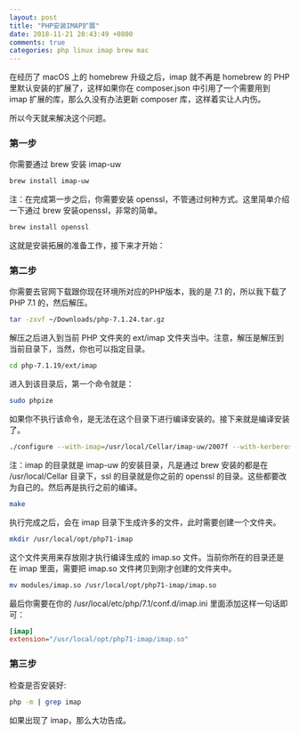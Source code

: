 ```yaml
---
layout: post
title: "PHP安装IMAP扩展"
date: 2018-11-21 20:43:49 +0800
comments: true
categories: php linux imap brew mac
---
```

在经历了 macOS 上的 homebrew 升级之后，imap 就不再是 homebrew 的 PHP 里默认安装的扩展了，这样如果你在 composer.json 中引用了一个需要用到 imap 扩展的库，那么久没有办法更新 composer 库，这样着实让人内伤。

所以今天就来解决这个问题。

<!-- more -->

### 第一步
你需要通过 brew 安装 imap-uw
```bash
brew install imap-uw
```
注：在完成第一步之后，你需要安装 openssl，不管通过何种方式。这里简单介绍一下通过 brew 安装openssl，非常的简单。

```bash
brew install openssl
```

这就是安装拓展的准备工作，接下来才开始：

### 第二步

你需要去官网下载跟你现在环境所对应的PHP版本，我的是 7.1 的，所以我下载了 PHP 7.1 的，然后解压。

```bash
tar -zxvf ~/Downloads/php-7.1.24.tar.gz
```

解压之后进入到当前 PHP 文件夹的 ext/imap 文件夹当中。注意，解压是解压到当前目录下，当然，你也可以指定目录。

```bash
cd php-7.1.19/ext/imap
```

进入到该目录后，第一个命令就是：

```bash
sudo phpize
```

如果你不执行该命令，是无法在这个目录下进行编译安装的。接下来就是编译安装了。

```bash
./configure --with-imap=/usr/local/Cellar/imap-uw/2007f --with-kerberos --with-imap-ssl=/usr/local/opt/openssl
```

注：imap 的目录就是 imap-uw 的安装目录，凡是通过 brew 安装的都是在 /usr/local/Cellar 目录下，ssl 的目录就是你之前的 openssl 的目录。这些都要改为自己的。然后再是执行之前的编译。

```bash
make
```

执行完成之后，会在 imap 目录下生成许多的文件，此时需要创建一个文件夹。

```bash
mkdir /usr/local/opt/php71-imap
```

这个文件夹用来存放刚才执行编译生成的 imap.so 文件。当前你所在的目录还是在 imap 里面，需要把 imap.so 文件拷贝到刚才创建的文件夹中。

```bash
mv modules/imap.so /usr/local/opt/php71-imap/imap.so
```

最后你需要在你的 /usr/local/etc/php/7.1/conf.d/imap.ini 里面添加这样一句话即可：

```ini
[imap]
extension="/usr/local/opt/php71-imap/imap.so"
```

### 第三步

检查是否安装好:

```bash
php -m | grep imap
```

如果出现了 imap，那么大功告成。
